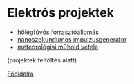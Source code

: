 # Elektrós projektek

- [hőlégfúvós forrasztóállomás](heatgun/heatgun.md)
- [nanoszekundumos impulzusgenerátor](tdr/tdr.md)
- [meteorológiai műhold vétele](noaa.md)

(projektek feltöltés alatt)

[Főoldalra](../README.md)
